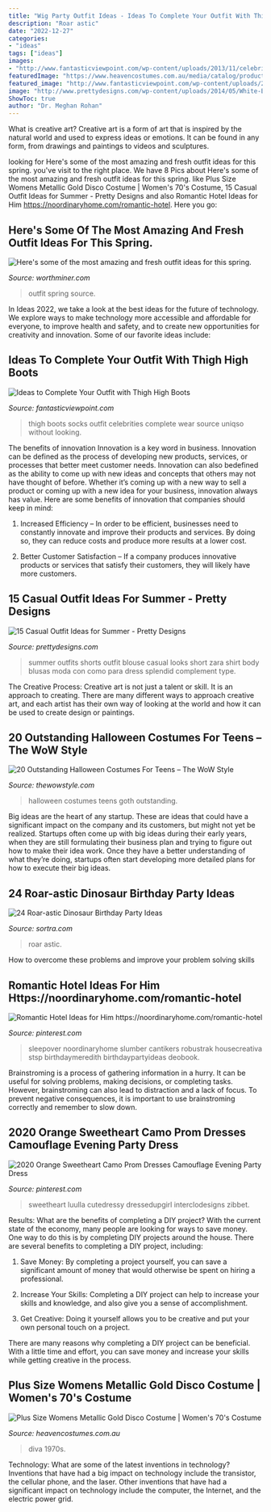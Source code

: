 ```yaml
---
title: "Wig Party Outfit Ideas - Ideas To Complete Your Outfit With Thigh High Boots"
description: "Roar astic"
date: "2022-12-27"
categories:
- "ideas"
tags: ["ideas"]
images:
- "http://www.fantasticviewpoint.com/wp-content/uploads/2013/11/celebrities_loves_thigh_high_boots.jpg"
featuredImage: "https://www.heavencostumes.com.au/media/catalog/product/cache/3ca7c4de79fd9294a778cbfdebc9dde4/l/e/lega-85596x-disco-diva-plus-size-women-s-sexy-1970-s-fancy-dress-costume-back.jpg"
featured_image: "http://www.fantasticviewpoint.com/wp-content/uploads/2013/11/celebrities_loves_thigh_high_boots.jpg"
image: "http://www.prettydesigns.com/wp-content/uploads/2014/05/White-Blouse-with-Black-Shorts.jpg"
ShowToc: true
author: "Dr. Meghan Rohan"
---
```



What is creative art?
Creative art is a form of art that is inspired by the natural world and used to express ideas or emotions. It can be found in any form, from drawings and paintings to videos and sculptures.

	

		
looking for Here&#039;s some of the most amazing and fresh outfit ideas for this spring. you've visit to the right place. We have 8 Pics about Here&#039;s some of the most amazing and fresh outfit ideas for this spring. like Plus Size Womens Metallic Gold Disco Costume | Women&#039;s 70&#039;s Costume, 15 Casual Outfit Ideas for Summer - Pretty Designs and also Romantic Hotel Ideas for Him https://noordinaryhome.com/romantic-hotel. Here you go:
		
    
## Here&#039;s Some Of The Most Amazing And Fresh Outfit Ideas For This Spring.

<img loading=lazy src="http://www.worthminer.com/wp-content/uploads/2017/01/25-Cute-Spring-Outfit-Ideas-2017-1.jpg" onerror="this.onerror=null;this.src='https://tse4.mm.bing.net/th?id=OIP.nJ5Pf5o2QGbHuqA2JNqnkwHaLH&amp;pid=15.1';" alt="Here&#039;s some of the most amazing and fresh outfit ideas for this spring.">

_Source: worthminer.com_

>outfit spring source. 

	

In Ideas 2022, we take a look at the best ideas for the future of technology. We explore ways to make technology more accessible and affordable for everyone, to improve health and safety, and to create new opportunities for creativity and innovation. Some of our favorite ideas include: 

    
## Ideas To Complete Your Outfit With Thigh High Boots

<img loading=lazy src="http://www.fantasticviewpoint.com/wp-content/uploads/2013/11/celebrities_loves_thigh_high_boots.jpg" onerror="this.onerror=null;this.src='https://tse2.mm.bing.net/th?id=OIP.QcbZOQbY6mwc7mrHE4WY2wHaLG&amp;pid=15.1';" alt="Ideas to Complete Your Outfit with Thigh High Boots">

_Source: fantasticviewpoint.com_

>thigh boots socks outfit celebrities complete wear source uniqso without looking. 

	

The benefits of innovation
Innovation is a key word in business. Innovation can be defined as the process of developing new products, services, or processes that better meet customer needs. Innovation can also bedefined as the ability to come up with new ideas and concepts that others may not have thought of before. Whether it’s coming up with a new way to sell a product or coming up with a new idea for your business, innovation always has value. Here are some benefits of innovation that companies should keep in mind: 
1) Increased Efficiency – In order to be efficient, businesses need to constantly innovate and improve their products and services. By doing so, they can reduce costs and produce more results at a lower cost. 

2) Better Customer Satisfaction – If a company produces innovative products or services that satisfy their customers, they will likely have more customers.

    
## 15 Casual Outfit Ideas For Summer - Pretty Designs

<img loading=lazy src="http://www.prettydesigns.com/wp-content/uploads/2014/05/White-Blouse-with-Black-Shorts.jpg" onerror="this.onerror=null;this.src='https://tse4.mm.bing.net/th?id=OIP.58prt0V9RygTdED_zTWFJQHaK3&amp;pid=15.1';" alt="15 Casual Outfit Ideas for Summer - Pretty Designs">

_Source: prettydesigns.com_

>summer outfits shorts outfit blouse casual looks short zara shirt body blusas moda con como para dress splendid complement type. 

	

The Creative Process:
Creative art is not just a talent or skill. It is an approach to creating. There are many different ways to approach creative art, and each artist has their own way of looking at the world and how it can be used to create design or paintings.

    
## 20 Outstanding Halloween Costumes For Teens – The WoW Style

<img loading=lazy src="http://thewowstyle.com/wp-content/uploads/2016/08/Goth-Girl-Halloween-Costumes-For-Teens.jpg" onerror="this.onerror=null;this.src='https://tse1.mm.bing.net/th?id=OIP.BU-euv__oWkr3qCufz6_ZwHaJ4&amp;pid=15.1';" alt="20 Outstanding Halloween Costumes For Teens – The WoW Style">

_Source: thewowstyle.com_

>halloween costumes teens goth outstanding. 

	

Big ideas are the heart of any startup. These are ideas that could have a significant impact on the company and its customers, but might not yet be realized. Startups often come up with big ideas during their early years, when they are still formulating their business plan and trying to figure out how to make their idea work. Once they have a better understanding of what they’re doing, startups often start developing more detailed plans for how to execute their big ideas.

    
## 24 Roar-astic Dinosaur Birthday Party Ideas

<img loading=lazy src="https://www.sortra.com/wp-content/uploads/2019/05/itsapartycreative.jpg" onerror="this.onerror=null;this.src='https://tse3.mm.bing.net/th?id=OIP.zwWz35qmnQ4uxAp3UrvGjgHaHa&amp;pid=15.1';" alt="24 Roar-astic Dinosaur Birthday Party Ideas">

_Source: sortra.com_

>roar astic. 

	

How to overcome these problems and improve your problem solving skills
 

    
## Romantic Hotel Ideas For Him Https://noordinaryhome.com/romantic-hotel

<img loading=lazy src="https://i.pinimg.com/736x/92/24/d6/9224d613a764d01f606a4c3407afbfe5.jpg" onerror="this.onerror=null;this.src='https://tse4.mm.bing.net/th?id=OIP.0JOgcq0Ix1fxCzTQoWfxkAHaJ3&amp;pid=15.1';" alt="Romantic Hotel Ideas for Him https://noordinaryhome.com/romantic-hotel">

_Source: pinterest.com_

>sleepover noordinaryhome slumber cantikers robustrak housecreativa stsp birthdaymeredith birthdaypartyideas deobook. 

	

Brainstroming is a process of gathering information in a hurry. It can be useful for solving problems, making decisions, or completing tasks. However, brainstroming can also lead to distraction and a lack of focus. To prevent negative consequences, it is important to use brainstroming correctly and remember to slow down.

    
## 2020 Orange Sweetheart Camo Prom Dresses Camouflage Evening Party Dress

<img loading=lazy src="https://i.pinimg.com/736x/32/4f/94/324f94cfecae26af03a5c0105d75d210.jpg" onerror="this.onerror=null;this.src='https://tse4.mm.bing.net/th?id=OIP.gp16UdGsBFraJ-bX0gS19AHaKN&amp;pid=15.1';" alt="2020 Orange Sweetheart Camo Prom Dresses Camouflage Evening Party Dress">

_Source: pinterest.com_

>sweetheart luulla cutedressy dressedupgirl interclodesigns zibbet. 

	

Results: What are the benefits of completing a DIY project?
With the current state of the economy, many people are looking for ways to save money. One way to do this is by completing DIY projects around the house. There are several benefits to completing a DIY project, including:
1. Save Money: By completing a project yourself, you can save a significant amount of money that would otherwise be spent on hiring a professional.

2. Increase Your Skills: Completing a DIY project can help to increase your skills and knowledge, and also give you a sense of accomplishment.

3. Get Creative: Doing it yourself allows you to be creative and put your own personal touch on a project.

There are many reasons why completing a DIY project can be beneficial. With a little time and effort, you can save money and increase your skills while getting creative in the process.

    
## Plus Size Womens Metallic Gold Disco Costume | Women&#039;s 70&#039;s Costume

<img loading=lazy src="https://www.heavencostumes.com.au/media/catalog/product/cache/3ca7c4de79fd9294a778cbfdebc9dde4/l/e/lega-85596x-disco-diva-plus-size-women-s-sexy-1970-s-fancy-dress-costume-back.jpg" onerror="this.onerror=null;this.src='https://tse3.mm.bing.net/th?id=OIP.vvM4kQQRAdXgGInyMa4TIgHaL7&amp;pid=15.1';" alt="Plus Size Womens Metallic Gold Disco Costume | Women&#039;s 70&#039;s Costume">

_Source: heavencostumes.com.au_

>diva 1970s. 

	

Technology: What are some of the latest inventions in technology?
Inventions that have had a big impact on technology include the transistor, the cellular phone, and the laser. Other inventions that have had a significant impact on technology include the computer, the Internet, and the electric power grid.

